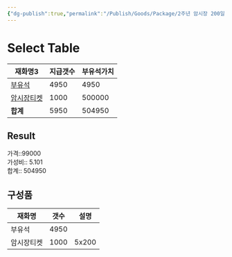 ```yaml
---
{"dg-publish":true,"permalink":"/Publish/Goods/Package/2주년 암시장 200일 보너스/"}
---
```



# Select Table
<div><table class="dataview table-view-table"><thead class="table-view-thead"><tr class="table-view-tr-header"><th class="table-view-th"><span>재화명</span><span class="dataview small-text">3</span></th><th class="table-view-th"><span>지급갯수</span></th><th class="table-view-th"><span>부유석가치</span></th></tr></thead><tbody class="table-view-tbody"><tr><td><span><a data-tooltip-position="top" aria-label="Publish/Goods/Currencies/부유석.md" data-href="Publish/Goods/Currencies/부유석.md" href="Publish/Goods/Currencies/부유석.md" class="internal-link" target="_blank" rel="noopener nofollow">부유석</a></span></td><td>4950</td><td>4950</td></tr><tr><td><span><a data-tooltip-position="top" aria-label="Publish/Goods/Currencies/암시장티켓.md" data-href="Publish/Goods/Currencies/암시장티켓.md" href="Publish/Goods/Currencies/암시장티켓.md" class="internal-link" target="_blank" rel="noopener nofollow">암시장티켓</a></span></td><td>1000</td><td>500000</td></tr><tr><td><span><strong>합계</strong></span></td><td>5950</td><td>504950</td></tr></tbody></table></div><p><span><h2 data-heading="Result" dir="auto">Result</h2></span></p><span><span>가격::99000 <br></span></span><span><span>가성비:: 5.101 <br></span></span><span><span>합계:: 504950</span></span>

## 구성품
| **재화명** | **갯수** | 설명    |
| ------- | ------ | ----- |
| 부유석     | 4950   |       |
| 암시장티켓   | 1000   | 5x200 |

